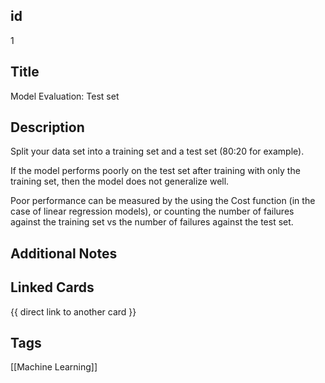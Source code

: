 ## id
1

## Title
Model Evaluation: Test set

## Description
Split your data set into a training set and a test set (80:20 for example).

If the model performs poorly on the test set after training with only the
training set, then the model does not generalize well.

Poor performance can be measured by the using the Cost function (in the case
of linear regression models), or counting the number of failures against the 
training set vs the number of failures against the test set.


## Additional Notes


## Linked Cards
{{ direct link to another card }}

## Tags
[[Machine Learning]] 
